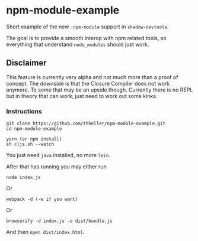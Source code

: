 # npm-module-example

Short example of the new `:npm-module` support in `shadow-devtools`.

The goal is to provide a smooth interop with npm related tools, so everything that understand `node_modules` should just work.

## Disclaimer

This feature is currently very alpha and not much more than a proof of concept. The downside is that the Closure Compiler does not work anymore. To some that may be an upside though. Currently there is no REPL but in theory that can work, just need to work out some kinks.

### Instructions

```
git clone https://github.com/thheller/npm-module-example.git
cd npm-module-example

yarn (or npm install)
sh cljs.sh --watch
```

You just need `java` installed, no more `lein`.

After that has running you may either run
```
node index.js
```

Or
```
webpack -d (-w if you want)
```

Or
```
browserify -d index.js -o dist/bundle.js
```

And then `open dist/index.html`.
